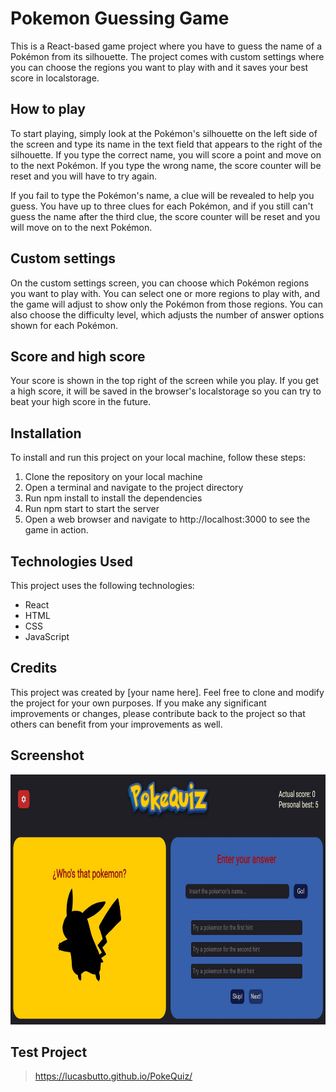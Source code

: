 # Pokemon Guessing Game

This is a React-based game project where you have to guess the name of a Pokémon from its silhouette. The project comes with custom settings where you can choose the regions you want to play with and it saves your best score in localstorage.

## How to play

To start playing, simply look at the Pokémon's silhouette on the left side of the screen and type its name in the text field that appears to the right of the silhouette. If you type the correct name, you will score a point and move on to the next Pokémon. If you type the wrong name, the score counter will be reset and you will have to try again.

If you fail to type the Pokémon's name, a clue will be revealed to help you guess. You have up to three clues for each Pokémon, and if you still can't guess the name after the third clue, the score counter will be reset and you will move on to the next Pokémon.

## Custom settings

On the custom settings screen, you can choose which Pokémon regions you want to play with. You can select one or more regions to play with, and the game will adjust to show only the Pokémon from those regions. You can also choose the difficulty level, which adjusts the number of answer options shown for each Pokémon.

## Score and high score

Your score is shown in the top right of the screen while you play. If you get a high score, it will be saved in the browser's localstorage so you can try to beat your high score in the future.

## Installation

To install and run this project on your local machine, follow these steps:

1. Clone the repository on your local machine
2. Open a terminal and navigate to the project directory
3. Run npm install to install the dependencies
4. Run npm start to start the server
5. Open a web browser and navigate to http://localhost:3000 to see the game in action.

## Technologies Used

This project uses the following technologies:

- React
- HTML
- CSS
- JavaScript

## Credits

This project was created by [your name here]. Feel free to clone and modify the project for your own purposes. If you make any significant improvements or changes, please contribute back to the project so that others can benefit from your improvements as well.

## Screenshot

<p align="center">
  <img src="./src/Img/proj.jpg" width="600" height="400">
</p>

## Test Project

> https://lucasbutto.github.io/PokeQuiz/
